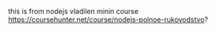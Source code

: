 this is from nodejs vladilen minin course https://coursehunter.net/course/nodejs-polnoe-rukovodstvo?
